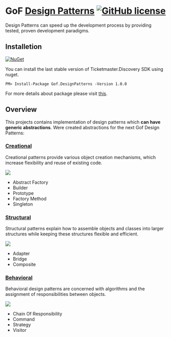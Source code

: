# GoF [Design Patterns](https://refactoring.guru/design-patterns) [![GitHub license](https://img.shields.io/github/license/mashape/apistatus.svg)](https://github.com/SerhiiVoznyi/DesignPatterns/blob/master/LICENSE.md)

Design Patterns can speed up the development process by providing tested, proven development paradigms.

## Installetion
[![NuGet](https://img.shields.io/badge/NuGet-v1.0.0-blue.svg)](https://www.nuget.org/packages/Gof.DesignPatterns/)

You can install the last stable version of Ticketmaster.Discovery SDK using nuget.
```
PM> Install-Package Gof.DesignPatterns -Version 1.0.0
```
For more details about package please visit [this](https://www.nuget.org/packages/Ticketmaster.Discovery/).

## Overview

This projects contains implementation of design patterns which **can have generic abstractions**.
Were created abstractions for the next Gof Design Patterns:

### [Creational](https://refactoring.guru/design-patterns/creational-patterns)
Creational patterns provide various object creation mechanisms, which increase flexibility and reuse of existing code.


![](https://refactoring.guru/images/patterns/content/builder/builder-en.png)

* Abstract Factory
* Builder
* Prototype
* Factory Method
* Singleton

### [Structural](https://refactoring.guru/design-patterns/structural-patterns)
Structural patterns explain how to assemble objects and classes into larger structures while keeping these structures flexible and efficient.

![](https://refactoring.guru/images/patterns/content/composite/composite.png)

* Adapter
* Bridge
* Composite

### [Behavioral](https://refactoring.guru/design-patterns/behavioral-patterns)
Behavioral design patterns are concerned with algorithms and the assignment of responsibilities between objects.

![](https://refactoring.guru/images/patterns/content/chain-of-responsibility/chain-of-responsibility.png)

* Chain Of Responsibility
* Command
* Strategy
* Visitor

